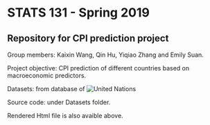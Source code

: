 # STATS 131 - Spring 2019
## Repository for CPI prediction project

Group members: Kaixin Wang, Qin Hu, Yiqiao Zhang and Emily Suan.

Project objective: CPI prediction of different countries based on macroeconomic predictors.

Datasets: from database of ![United Nations](http://data.un.org/)

Source code: under Datasets folder.

Rendered Html file is also avaible above.



